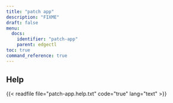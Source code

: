 ```yaml
---
title: "patch app"
description: "FIXME"
draft: false
menu:
  docs:
    identifier: "patch-app"
    parent: edgectl
toc: true
command_reference: true
---
```


## Help

{{< readfile file="patch-app.help.txt" code="true" lang="text" >}}
